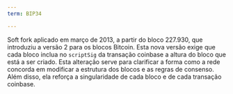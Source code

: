 ```yaml
---
term: BIP34

---
```

Soft fork aplicado em março de 2013, a partir do bloco 227.930, que introduziu a versão 2 para os blocos Bitcoin. Esta nova versão exige que cada bloco inclua no `scriptSig` da transação coinbase a altura do bloco que está a ser criado. Esta alteração serve para clarificar a forma como a rede concorda em modificar a estrutura dos blocos e as regras de consenso. Além disso, ela reforça a singularidade de cada bloco e de cada transação coinbase.